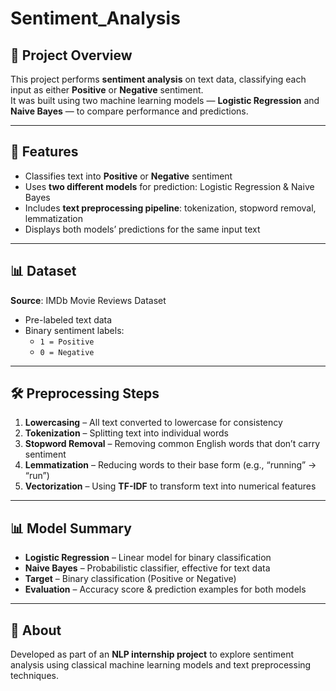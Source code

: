 # Sentiment_Analysis

## 📁 Project Overview

This project performs **sentiment analysis** on text data, classifying each input as either **Positive** or **Negative** sentiment.  
It was built using two machine learning models — **Logistic Regression** and **Naive Bayes** — to compare performance and predictions.

---

## 🚀 Features

* Classifies text into **Positive** or **Negative** sentiment  
* Uses **two different models** for prediction: Logistic Regression & Naive Bayes  
* Includes **text preprocessing pipeline**: tokenization, stopword removal, lemmatization  
* Displays both models’ predictions for the same input text  

---

## 📊 Dataset

**Source**: IMDb Movie Reviews Dataset

* Pre-labeled text data  
* Binary sentiment labels:  
  * `1 = Positive`  
  * `0 = Negative`

---

## 🛠️ Preprocessing Steps

1. **Lowercasing** – All text converted to lowercase for consistency  
2. **Tokenization** – Splitting text into individual words  
3. **Stopword Removal** – Removing common English words that don’t carry sentiment  
4. **Lemmatization** – Reducing words to their base form (e.g., “running” → “run”)  
5. **Vectorization** – Using **TF-IDF** to transform text into numerical features

---

## 📊 Model Summary

* **Logistic Regression** – Linear model for binary classification  
* **Naive Bayes** – Probabilistic classifier, effective for text data  
* **Target** – Binary classification (Positive or Negative)  
* **Evaluation** – Accuracy score & prediction examples for both models

---

## 📌 About
Developed as part of an **NLP internship project** to explore sentiment analysis using classical machine learning models and text preprocessing techniques.
